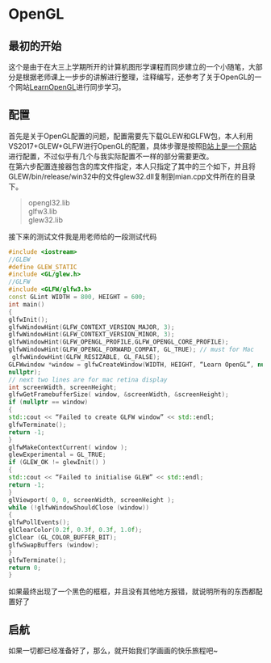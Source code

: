 # OpenGL
## 最初的开始
这个是由于在大三上学期所开的计算机图形学课程而同步建立的一个小随笔，大部分是根据老师课上一步步的讲解进行整理，注释编写，还参考了关于OpenGL的一个网站[LearnOpenGL](https://learnopengl-cn.readthedocs.io/zh/latest/01%20Getting%20started/04%20Hello%20Triangle/)进行同步学习。<br>
## 配置
首先是关于OpenGL配置的问题，配置需要先下载GLEW和GLFW包，本人利用VS2017+GLEW+GLFW进行OpenGL的配置，具体步骤是按照[B站上是一个网站](https://www.bilibili.com/read/cv183332)进行配置，不过似乎有几个与我实际配置不一样的部分需要更改。<br>
在第六步配置连接器包含的库文件指定，本人只指定了其中的三个如下，并且将GLEW/bin/release/win32中的文件glew32.dll复制到mian.cpp文件所在的目录下。<br>
>opengl32.lib<br>
>glfw3.lib<br>
>glew32.lib<br>

接下来的测试文件我是用老师给的一段测试代码
```cpp
#include <iostream>
//GLEW
#define GLEW_STATIC
#include <GL/glew.h>
//GLFW
#include <GLFW/glfw3.h>
const GLint WIDTH = 800, HEIGHT = 600;
int main()
{
glfwInit();
glfwWindowHint(GLFW_CONTEXT_VERSION_MAJOR, 3);
glfwWindowHint(GLFW_CONTEXT_VERSION_MINOR, 3);
glfwWindowHint(GLFW_OPENGL_PROFILE,GLFW_OPENGL_CORE_PROFILE);
glfwWindowHint(GLFW_OPENGL_FORWARD_COMPAT, GL_TRUE); // must for Mac
 glfwWindowHint(GLFW_RESIZABLE, GL_FALSE);
GLFWwindow *window = glfwCreateWindow(WIDTH, HEIGHT, “Learn OpenGL”, nullptr,
nullptr);
// next two lines are for mac retina display
int screenWidth, screenHeight;
glfwGetFramebufferSize( window, &screenWidth, &screenHeight);
if (nullptr == window)
{
std::cout << “Failed to create GLFW window” << std::endl;
glfwTerminate();
return -1;
}
glfwMakeContextCurrent( window );
glewExperimental = GL_TRUE;
if (GLEW_OK != glewInit() )
{
std::cout << “Failed to initialise GLEW” << std::endl;
return -1;
}
glViewport( 0, 0, screenWidth, screenHeight );
while (!glfwWindowShouldClose (window))
{
glfwPollEvents();
glClearColor(0.2f, 0.3f, 0.3f, 1.0f);
glClear (GL_COLOR_BUFFER_BIT);
glfwSwapBuffers (window);
}
glfwTerminate();
return 0;
}
```
如果最终出现了一个黑色的框框，并且没有其他地方报错，就说明所有的东西都配置好了
## 启航
如果一切都已经准备好了，那么，就开始我们学画画的快乐旅程吧~
